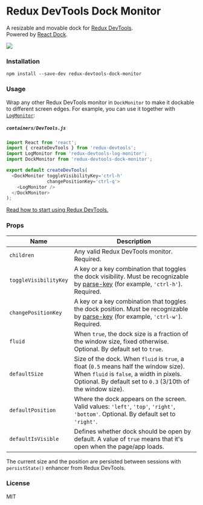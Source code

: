 Redux DevTools Dock Monitor
=========================

A resizable and movable dock for [Redux DevTools](https://github.com/gaearon/redux-devtools).  
Powered by [React Dock](https://github.com/alexkuz/react-dock).

![](http://i.imgur.com/e2vaIAc.gif)

### Installation

```
npm install --save-dev redux-devtools-dock-monitor
```

### Usage

Wrap any other Redux DevTools monitor in `DockMonitor` to make it dockable to different screen edges.
For example, you can use it together with [`LogMonitor`](https://github.com/gaearon/redux-devtools-log-monitor):

##### `containers/DevTools.js`

```js
import React from 'react';
import { createDevTools } from 'redux-devtools';
import LogMonitor from 'redux-devtools-log-monitor';
import DockMonitor from 'redux-devtools-dock-monitor';

export default createDevTools(
  <DockMonitor toggleVisibilityKey='ctrl-h'
               changePositionKey='ctrl-q'>
    <LogMonitor />
  </DockMonitor>
);
```

[Read how to start using Redux DevTools.](https://github.com/gaearon/redux-devtools)

### Props

Name                  | Description
-------------         | -------------
`children`            | Any valid Redux DevTools monitor. Required.
`toggleVisibilityKey` | A key or a key combination that toggles the dock visibility. Must be recognizable by [parse-key](https://github.com/thlorenz/parse-key) (for example, `'ctrl-h'`). Required.
`changePositionKey`   | A key or a key combination that toggles the dock position. Must be recognizable by [parse-key](https://github.com/thlorenz/parse-key) (for example, `'ctrl-w'`). Required.
`fluid`               | When `true`, the dock size is a fraction of the window size, fixed otherwise. Optional. By default set to `true`.
`defaultSize`         | Size of the dock. When `fluid` is `true`, a float (`0.5` means half the window size). When `fluid` is `false`, a width in pixels. Optional. By default set to `0.3` (3/10th of the window size).
`defaultPosition`     | Where the dock appears on the screen. Valid values: `'left'`, `'top'`, `'right'`, `'bottom'`. Optional. By default set to `'right'`.
`defaultIsVisible`    | Defines whether dock should be open by default. A value of `true` means that it's open when the page/app loads.

The current size and the position are persisted between sessions with `persistState()` enhancer from Redux DevTools.

### License

MIT
